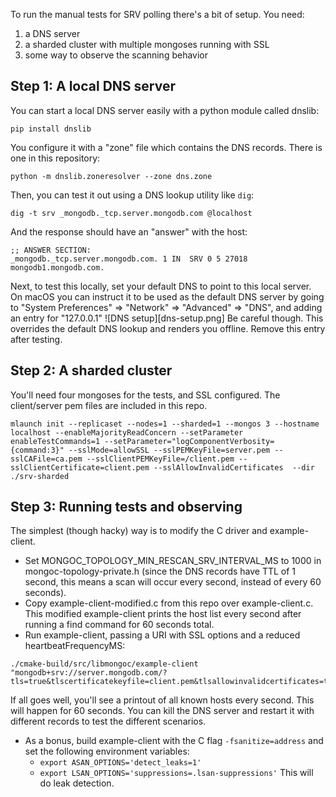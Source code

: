 To run the manual tests for SRV polling there's a bit of setup. You need:
1. a DNS server
2. a sharded cluster with multiple mongoses running with SSL
3. some way to observe the scanning behavior

## Step 1: A local DNS server ##
You can start a local DNS server easily with a python module called dnslib:
```
pip install dnslib
```

You configure it with a "zone" file which contains the DNS records. There is one in this repository:
```
python -m dnslib.zoneresolver --zone dns.zone
```

Then, you can test it out using a DNS lookup utility like `dig`:
```
dig -t srv _mongodb._tcp.server.mongodb.com @localhost
```

And the response should have an "answer" with the host:
```
;; ANSWER SECTION:
_mongodb._tcp.server.mongodb.com. 1 IN	SRV	0 5 27018 mongodb1.mongodb.com.
```

Next, to test this locally, set your default DNS to point to this local server. On macOS you can instruct it to be used as the default DNS server by going to "System Preferences" => "Network" => "Advanced" => "DNS", and adding an entry for "127.0.0.1"
![DNS setup][dns-setup.png]
Be careful though. This overrides the default DNS lookup and renders you offline. Remove this entry after testing.

## Step 2: A sharded cluster ##
You'll need four mongoses for the tests, and SSL configured. The client/server pem files are included in this repo.

```
mlaunch init --replicaset --nodes=1 --sharded=1 --mongos 3 --hostname localhost --enableMajorityReadConcern --setParameter enableTestCommands=1 --setParameter="logComponentVerbosity={command:3}" --sslMode=allowSSL --sslPEMKeyFile=server.pem --sslCAFile=ca.pem --sslClientPEMKeyFile=/client.pem --sslClientCertificate=client.pem --sslAllowInvalidCertificates  --dir ./srv-sharded
```

## Step 3: Running tests and observing ##
The simplest (though hacky) way is to modify the C driver and example-client.
- Set MONGOC_TOPOLOGY_MIN_RESCAN_SRV_INTERVAL_MS to 1000 in mongoc-topology-private.h (since the DNS records have TTL of 1 second, this means a scan will occur every second, instead of every 60 seconds).
- Copy example-client-modified.c from this repo over example-client.c. This modified example-client prints the host list every second after running a find command for 60 seconds total.
- Run example-client, passing a URI with SSL options and a reduced heartbeatFrequencyMS:
```
./cmake-build/src/libmongoc/example-client "mongodb+srv://server.mongodb.com/?tls=true&tlscertificatekeyfile=client.pem&tlsallowinvalidcertificates=true&heartbeatFrequencyMS=500"
```
If all goes well, you'll see a printout of all known hosts every second. This will happen for 60 seconds. You can kill the DNS server and restart it with different records to test the different scenarios.
- As a bonus, build example-client with the C flag `-fsanitize=address` and set the following environment variables:
    - `export ASAN_OPTIONS='detect_leaks=1'`
    - `export LSAN_OPTIONS='suppressions=.lsan-suppressions'`
    This will do leak detection.